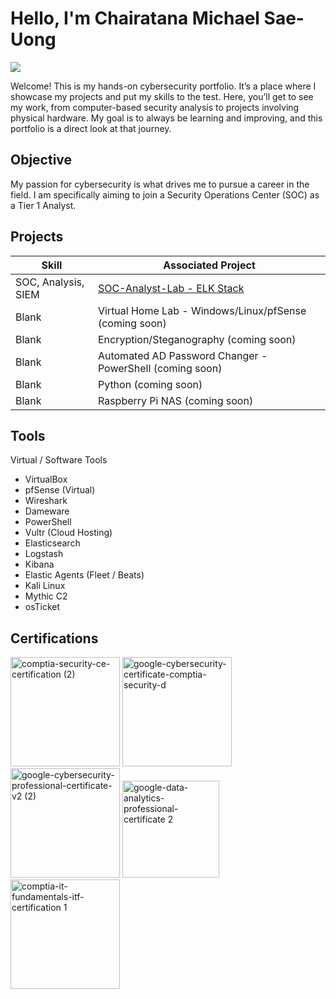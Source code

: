 # Hello, I'm Chairatana Michael Sae-Uong
<a href="https://www.linkedin.com/in/michael-sae-uong-aa0408119/"><img src="https://img.shields.io/badge/-LinkedIn-0072b1?&style=for-the-badge&logo=linkedin&logoColor=white" /></a>

Welcome! This is my hands-on cybersecurity portfolio. It’s a place where I showcase my projects and put my skills to the test. Here, you’ll get to see my work, from computer-based security analysis to projects involving physical hardware. My goal is to always be learning and improving, and this portfolio is a direct look at that journey.

## Objective

My passion for cybersecurity is what drives me to pursue a career in the field. I am specifically aiming to join a Security Operations Center (SOC) as a Tier 1 Analyst. 

## Projects

| Skill                                         | Associated Project         |
|-----------------------------------------------|----------------------------|
| SOC, Analysis, SIEM | <a href="https://github.com/csaeuong/SOC-Analyst-Lab">SOC-Analyst-Lab - ELK Stack</a>|
| Blank | Virtual Home Lab - Windows/Linux/pfSense (coming soon)|
| Blank | Encryption/Steganography (coming soon)|
| Blank | Automated AD Password Changer - PowerShell (coming soon)|
| Blank | Python (coming soon)|
| Blank | Raspberry Pi NAS (coming soon)|

## Tools
Virtual / Software Tools
- VirtualBox  
- pfSense (Virtual)  
- Wireshark  
- Dameware  
- PowerShell  
- Vultr (Cloud Hosting)  
- Elasticsearch  
- Logstash  
- Kibana  
- Elastic Agents (Fleet / Beats)  
- Kali Linux  
- Mythic C2  
- osTicket  

## Certifications

<div>
<img width="175" height="175" alt="comptia-security-ce-certification (2)" src="https://github.com/user-attachments/assets/e496d182-f788-431f-ada8-1343bf1fc400" />
<img width="175" height="175" alt="google-cybersecurity-certificate-comptia-security-d" src="https://github.com/user-attachments/assets/4d578a66-e23e-4512-84e0-81b565fe4ad7" />
<img width="175" height="175" alt="google-cybersecurity-professional-certificate-v2 (2)" src="https://github.com/user-attachments/assets/2dfc5bb9-d691-4df7-9564-440ca75ebfbc" />
<img width="155" height="155" alt="google-data-analytics-professional-certificate 2" src="https://github.com/user-attachments/assets/502ddc9d-d598-4ff5-af48-36e17e3b9530" />
<img width="175" height="175" alt="comptia-it-fundamentals-itf-certification 1" src="https://github.com/user-attachments/assets/50a34a18-981c-48a0-a141-bd5b82a628b9" />



</div>

